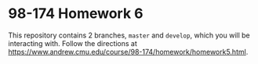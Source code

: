 # 98-174 Homework 6

This repository contains 2 branches, `master` and `develop`, which you will be interacting with. Follow the directions at <https://www.andrew.cmu.edu/course/98-174/homework/homework5.html>.
